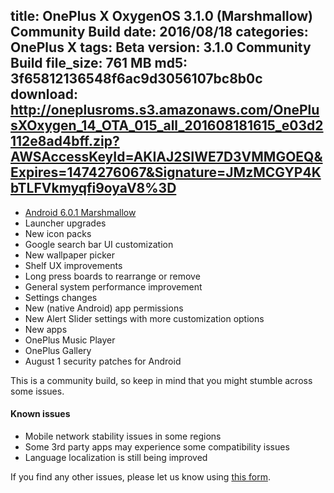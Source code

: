 title: OnePlus X OxygenOS 3.1.0 (Marshmallow) Community Build
date: 2016/08/18
categories: OnePlus X
tags: Beta
version: 3.1.0 Community Build
file_size: 761 MB
md5: 3f65812136548f6ac9d3056107bc8b0c
download: http://oneplusroms.s3.amazonaws.com/OnePlusXOxygen_14_OTA_015_all_201608181615_e03d2112e8ad4bff.zip?AWSAccessKeyId=AKIAJ2SIWE7D3VMMGOEQ&Expires=1474276067&Signature=JMzMCGYP4KbTLFVkmyqfi9oyaV8%3D
---
* [Android 6.0.1 Marshmallow](https://www.android.com/versions/marshmallow-6-0/)
* Launcher upgrades
 * New icon packs
 * Google search bar UI customization
 * New wallpaper picker
* Shelf UX improvements
 * Long press boards to rearrange or remove
* General system performance improvement
* Settings changes
 * New (native Android) app permissions
 * New Alert Slider settings with more customization options
* New apps
 * OnePlus Music Player
 * OnePlus Gallery
* August 1 security patches for Android

This is a community build, so keep in mind that you might stumble across some issues. 

#### Known issues

* Mobile network stability issues in some regions
* Some 3rd party apps may experience some compatibility issues
* Language localization is still being improved

If you find any other issues, please let us know using [this form](https://goo.gl/forms/ajT1iQ6yN2ak7KDv2).
